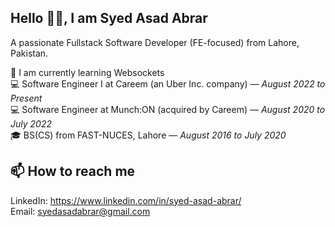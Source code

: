 ## Hello 👋🏻, I am Syed Asad Abrar

A passionate Fullstack Software Developer (FE-focused) from Lahore, Pakistan.

🌱 I am currently learning Websockets   
💻 Software Engineer I at Careem (an Uber Inc. company) — *August 2022 to Present*   
💻 Software Engineer at Munch:ON (acquired by Careem) — *August 2020 to July 2022*   
🎓 BS(CS) from FAST-NUCES, Lahore — *August 2016 to July 2020*   

## 📫 How to reach me
LinkedIn: https://www.linkedin.com/in/syed-asad-abrar/   
Email: syedasadabrar@gmail.com
